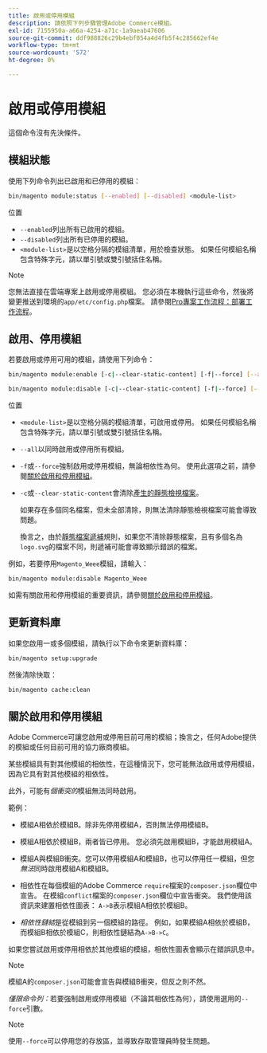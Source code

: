 ```yaml
---
title: 啟用或停用模組
description: 請依照下列步驟管理Adobe Commerce模組。
exl-id: 7155950a-a66a-4254-a71c-1a9aeab47606
source-git-commit: ddf988826c29b4ebf054a4d4fb5f4c285662ef4e
workflow-type: tm+mt
source-wordcount: '572'
ht-degree: 0%

---
```


# 啟用或停用模組

這個命令沒有先決條件。

## 模組狀態

使用下列命令列出已啟用和已停用的模組：

```bash
bin/magento module:status [--enabled] [--disabled] <module-list>
```

位置

* `--enabled`列出所有已啟用的模組。
* `--disabled`列出所有已停用的模組。
* `<module-list>`是以空格分隔的模組清單，用於檢查狀態。 如果任何模組名稱包含特殊字元，請以單引號或雙引號括住名稱。

>[!NOTE]
>
>您無法直接在雲端專案上啟用或停用模組。 您必須在本機執行這些命令，然後將變更推送到環境的`app/etc/config.php`檔案。 請參閱[Pro專案工作流程：部署工作流程](https://experienceleague.adobe.com/docs/commerce-cloud-service/user-guide/architecture/pro-develop-deploy-workflow.html?lang=zh-Hant#deployment-workflow)。

## 啟用、停用模組

若要啟用或停用可用的模組，請使用下列命令：

```bash
bin/magento module:enable [-c|--clear-static-content] [-f|--force] [--all] <module-list>
```

```bash
bin/magento module:disable [-c|--clear-static-content] [-f|--force] [--all] <module-list>
```

位置

* `<module-list>`是以空格分隔的模組清單，可啟用或停用。 如果任何模組名稱包含特殊字元，請以單引號或雙引號括住名稱。
* `--all`以同時啟用或停用所有模組。
* `-f`或`--force`強制啟用或停用模組，無論相依性為何。 使用此選項之前，請參閱[關於啟用和停用模組](#about-enabling-and-disabling-modules)。
* `-c`或`--clear-static-content`會清除[產生的靜態檢視檔案](../../configuration/cli/static-view-file-deployment.md)。

  如果存在多個同名檔案，但未全部清除，則無法清除靜態檢視檔案可能會導致問題。

  換言之，由於[靜態檔案遞補](../../configuration/cli/static-view-file-deployment.md)規則，如果您不清除靜態檔案，且有多個名為`logo.svg`的檔案不同，則遞補可能會導致顯示錯誤的檔案。

例如，若要停用`Magento_Weee`模組，請輸入：

```bash
bin/magento module:disable Magento_Weee
```

如需有關啟用和停用模組的重要資訊，請參閱[關於啟用和停用模組](#about-enabling-and-disabling-modules)。

## 更新資料庫

如果您啟用一或多個模組，請執行以下命令來更新資料庫：

```bash
bin/magento setup:upgrade
```

然後清除快取：

```bash
bin/magento cache:clean
```

## 關於啟用和停用模組

Adobe Commerce可讓您啟用或停用目前可用的模組；換言之，任何Adobe提供的模組或任何目前可用的協力廠商模組。

某些模組具有對其他模組的相依性，在這種情況下，您可能無法啟用或停用模組，因為它具有對其他模組的相依性。

此外，可能有&#x200B;*個衝突的*&#x200B;模組無法同時啟用。

範例：

* 模組A相依於模組B。除非先停用模組A，否則無法停用模組B。

* 模組A相依於模組B，兩者皆已停用。 您必須先啟用模組B，才能啟用模組A。

* 模組A與模組B衝突。您可以停用模組A和模組B，也可以停用任一模組，但您&#x200B;*無法*&#x200B;同時啟用模組A和模組B。

* 相依性在每個模組的Adobe Commerce `require`檔案的`composer.json`欄位中宣告。 在模組`conflict`檔案的`composer.json`欄位中宣告衝突。 我們使用該資訊來建置相依性圖表： `A->B`表示模組A相依於模組B。

* *相依性鏈結*&#x200B;是從模組到另一個模組的路徑。 例如，如果模組A相依於模組B，而模組B相依於模組C，則相依性鏈結為`A->B->C`。

如果您嘗試啟用或停用相依於其他模組的模組，相依性圖表會顯示在錯誤訊息中。

>[!NOTE]
>
>模組A的`composer.json`可能會宣告與模組B衝突，但反之則不然。

*僅限命令列：*&#x200B;若要強制啟用或停用模組（不論其相依性為何），請使用選用的`--force`引數。

>[!NOTE]
>
>使用`--force`可以停用您的存放區，並導致存取管理員時發生問題。
